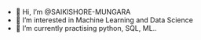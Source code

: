 - 👋 Hi, I’m @SAIKISHORE-MUNGARA
- 👀 I’m interested in Machine Learning and Data Science
- 🌱 I’m currently practising python, SQL, ML..

